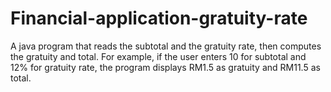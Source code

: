 # Financial-application-gratuity-rate
A java program that reads the subtotal and the gratuity rate, then computes the gratuity and total. For example, if the user enters 10 for subtotal and 12% for gratuity rate, the program displays RM1.5 as gratuity and RM11.5 as total.
